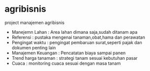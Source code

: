 # agribisnis
project manajemen agribisnis

- Manejemn Lahan : Area lahan dimana saja,sudah ditanam apa
- Referensi : pustaka mengenai tanaman,obat,hama dan perawatan
- Pengingat waktu : pengingat pembaruan surat,seperti pajak dan dokumen penting lain
- Manajemen Keuangan : Pencatatan biaya sampai panen
- Trend harga tanaman : strategi tanam sesuai kebutuhan pasar
- Cuaca : monitoring cuaca sesuai dengan masa tanam
